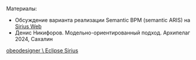 Материалы: 
- Обсуждение варианта реализации Semantic BPM (semantic ARIS) на [Sirius Web](SIRIUSBPM.md)
- Денис Никифоров. Модельно-ориентированный подход. Архипелаг 2024, Сахалин

[obeodesigner \ Eclipse Sirius](https://www.obeodesigner.com/en/product/sirius)
